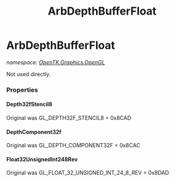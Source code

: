 ﻿---
title: ArbDepthBufferFloat
---

# ArbDepthBufferFloat
_namespace: [OpenTK.Graphics.OpenGL](N-OpenTK.Graphics.OpenGL.html)_

Not used directly.



### Properties

#### Depth32fStencil8
Original was GL_DEPTH32F_STENCIL8 = 0x8CAD
#### DepthComponent32f
Original was GL_DEPTH_COMPONENT32F = 0x8CAC
#### Float32UnsignedInt248Rev
Original was GL_FLOAT_32_UNSIGNED_INT_24_8_REV = 0x8DAD

